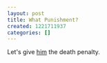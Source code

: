 ```yaml
---
layout: post
title: What Punishment?
created: 1221711937
categories: []
---
```

Let's give <a href="http://seattletimes.nwsource.com/html/localnews/2008186976_webshooting17m.html" rel="external">him</a> the death penalty.
